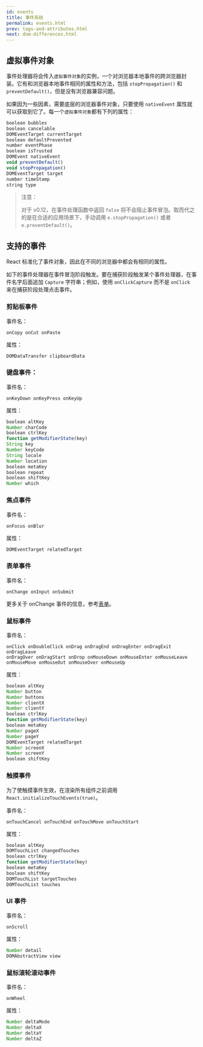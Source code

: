 ```yaml
---
id: events
title: 事件系统
permalink: events.html
prev: tags-and-attributes.html
next: dom-differences.html
---
```


## 虚拟事件对象

事件处理器将会传入`虚拟事件对象`的实例，一个对浏览器本地事件的跨浏览器封装。它有和浏览器本地事件相同的属性和方法，包括 `stopPropagation()` 和 `preventDefault()`，但是没有浏览器兼容问题。

如果因为一些因素，需要底层的浏览器事件对象，只要使用 `nativeEvent` 属性就可以获取到它了。每一个`虚拟事件对象`都有下列的属性：

```javascript
boolean bubbles
boolean cancelable
DOMEventTarget currentTarget
boolean defaultPrevented
number eventPhase
boolean isTrusted
DOMEvent nativeEvent
void preventDefault()
void stopPropagation()
DOMEventTarget target
number timeStamp
string type
```

> 注意：
>
> 对于 v0.12，在事件处理函数中返回 `false` 将不会阻止事件冒泡。取而代之的是在合适的应用场景下，手动调用 `e.stopPropagation()` 或者 `e.preventDefault()`。


## 支持的事件

React 标准化了事件对象，因此在不同的浏览器中都会有相同的属性。

如下的事件处理器在事件冒泡阶段触发。要在捕获阶段触发某个事件处理器，在事件名字后面追加 `Capture` 字符串；例如，使用 `onClickCapture` 而不是 `onClick` 来在捕获阶段处理点击事件。


### 剪贴板事件

事件名：

```
onCopy onCut onPaste
```

属性：

```javascript
DOMDataTransfer clipboardData
```


### 键盘事件：

事件名：

```
onKeyDown onKeyPress onKeyUp
```

属性：

```javascript
boolean altKey
Number charCode
boolean ctrlKey
function getModifierState(key)
String key
Number keyCode
String locale
Number location
boolean metaKey
boolean repeat
boolean shiftKey
Number which
```


### 焦点事件

事件名：

```
onFocus onBlur
```

属性：

```javascript
DOMEventTarget relatedTarget
```


### 表单事件

事件名：

```
onChange onInput onSubmit
```

更多关于 onChange 事件的信息，参考[表单](/react/docs/forms.html)。


### 鼠标事件

事件名：

```
onClick onDoubleClick onDrag onDragEnd onDragEnter onDragExit onDragLeave
onDragOver onDragStart onDrop onMouseDown onMouseEnter onMouseLeave
onMouseMove onMouseOut onMouseOver onMouseUp
```

属性：

```javascript
boolean altKey
Number button
Number buttons
Number clientX
Number clientY
boolean ctrlKey
function getModifierState(key)
boolean metaKey
Number pageX
Number pageY
DOMEventTarget relatedTarget
Number screenX
Number screenY
boolean shiftKey
```


### 触摸事件

为了使触摸事件生效，在渲染所有组件之前调用 `React.initializeTouchEvents(true)`。

事件名：

```
onTouchCancel onTouchEnd onTouchMove onTouchStart
```

属性：

```javascript
boolean altKey
DOMTouchList changedTouches
boolean ctrlKey
function getModifierState(key)
boolean metaKey
boolean shiftKey
DOMTouchList targetTouches
DOMTouchList touches
```


### UI 事件

事件名：

```
onScroll
```

属性：

```javascript
Number detail
DOMAbstractView view
```


### 鼠标滚轮滚动事件

事件名：

```
onWheel
```

属性：

```javascript
Number deltaMode
Number deltaX
Number deltaY
Number deltaZ
```
